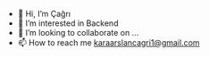 - 👋 Hi, I’m Çağrı
- 👀 I’m interested in Backend 
- 💞️ I’m looking to collaborate on ...
- 📫 How to reach me karaarslancagri1@gmail.com

<!---
karaarslancagri/karaarslancagri is a ✨ special ✨ repository because its `README.md` (this file) appears on your GitHub profile.
You can click the Preview link to take a look at your changes.
--->
